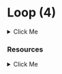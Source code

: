 # Loop (4)
<details>
  <summary>Click Me</summary>

* Operator: Increment (++) and Decrement (--)
* For Loop
* While loop
* Do while
* Foreach
</details>

### Resources
<details>
<summary>Click Me</summary>

* Operator: Increment (++) and Decrement (--)

       https://www.php.net/manual/en/language.operators.increment.php 

* For Loop

       https://www.javatpoint.com/php-for-loop 

* While loop

       https://www.javatpoint.com/php-while-loop 

* Do while

       https://www.javatpoint.com/php-do-while-loop 

Exercises: https://codeforwin.org/2015/06/for-do-while-loop-programming-exercises.html 

* Foreach

       https://www.javatpoint.com/php-foreach-loop 
</details>
